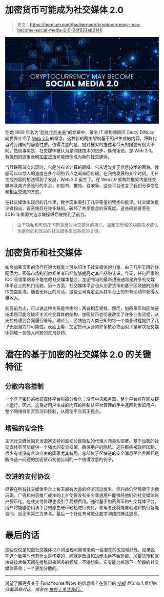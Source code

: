# 加密货币可能成为社交媒体 2.0

> 原文：<https://medium.com/hackernoon/cryptocurrency-may-become-social-media-2-0-64f933ab0140>

![](img/fd7b7d7e184a9fc28b522d3c467e04ce.png)

在她 1999 年名为“[碎片化的未来](http://darcyd.com/fragmented_future.pdf)”的文章中，著名 IT 架构师顾问 Darcy DiNucci 向世界介绍了 [Web 2.0](http://www.oreilly.com/pub/a/web2/archive/what-is-web-20.html) 的概念。这种新的网络架构基于用户生成的内容，将取代当时万维网的静态性质。值得注意的是，她对框架的描述与今天的描述有很大不同。然而事实是，社交媒体被认为是网络技术的进步，换句话说，是 Web 2.0。有强烈的迹象表明[加密货币](http://news.fundyourselfnow.com/2017/12/20/get-started-cryptocurrency-world/)可能很快成为新的社交媒体。

当互联网首次出现时，它是分布式计算的巅峰。它永远改变了信息技术的面貌。数据可以以惊人的速度在多个网络节点之间来回传输。在网络发展的某个时刻，用户生成内容的想法得到了发展，Web 2.0 诞生了。在 Web2.0 架构的框架内是社交媒体及其许多流行的平台，如脸书、推特、谷歌等。这些平台改变了我们分享信息和相互交流的方式。

在社交媒体出现后的几年里，数字现象吸引了几乎等量的赞扬和批评。社交媒体批评者指出，该系统存在许多缺陷，破坏了共享信息的保真度。这些问题甚至在 2016 年美国大选涉嫌操纵后被推到了前台。

> 由于隐私和可信度问题是反对社交媒体的核心，加密货币和区块链技术被认为是新的和改进的社交媒体生态系统的关键。

# 加密货币和社交媒体

如今加密货币的流行在很大程度上可以归功于社交媒体的力量。由于几乎无限的联网潜力，密码市场的利益相关者已经能够提高对其产品的认识。今天，任何严肃的 ICO 营销策略都不能忽略社交媒体整合。加密领域的最新进展通常是许多社交媒体平台上的热门话题。另一方面，社交媒体平台也从加密货币和基于区块链的应用中受益匪浅。随着无休止的对话，这些公司肯定会从其平台上的所有活动中获得大量收入。

到目前为止，可以说这种关系是共生的；两者相互受益。然而，加密货币和区块链技术很可能会破坏主流社交媒体的结构。加密货币也彻底改变了许多业务流程，从支付处理到合同履行等等。理论上，区块链为人类已知的每一个商业过程提供了几乎无限潜力的可能性。表面上看，加密货币运营的许多核心方面似乎是解决社交媒体领域一些恼人问题的灵丹妙药。

# 潜在的基于加密的社交媒体 2.0 的关键特征

## 分散内容控制

一个基于密码的社交媒体平台将被分散化；没有中央服务器，整个平台将在区块链上运行。因此，这将对用户生成的内容的控制从平台管理的手中返回到发起用户。整个网络将负责监测和控制，从而使平台真正民主。

## 增强的安全性

主流社交媒体因充当国家支持的监视公民隐私的代理人而臭名昭著。基于加密的社交媒体有可能提供一个强大的安全框架，确保用户的隐私。这在那些被政府压制、很少有或没有言论自由的国家尤其有用。总部位于区块链的安全消息平台黑曜石是解决这一问题的加密货币初创公司的一个值得注意的例子。

## 改进的支付协议

尽管在所有社交媒体平台上每天都有大量的经济活动发生，但利益仍然局限于少数玩家。广告和内容推广成本的上升使得没有多少普通用户能够将他们的社交媒体账户货币化。在线支付处理也吸引了高额费用。通过基于加密货币的社交媒体平台，用户将能够使用该平台的原生硬币轻松进行支付。参与者还将能够创建和执行智能合同，而无需第三方参与。最后一个好处有可能让数字网络的赌注更高。

# 最后的话

这些仅仅是加密社交媒体 2.0 的出现可能带来的一些潜在的改进和好处。如果说在这个数字时代有什么是不变的，那就是改进和进步永远不会远离。加密货币和区块链技术每天都在扰乱越来越多的领域。不难想象，它有能力推动下一阶段的社交媒体革命；一个更加分散的。

_______

渴望了解更多关于 FundYourselfNow 的信息吗？在我们的 [*电报*](https://t.me/fundyourselfnow) *群上加入我们的众筹革命对话，或者在* [*推特上关注我们。*](https://twitter.com/fundyourselfnow)